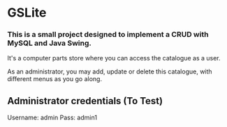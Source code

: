# GSLite
### This is a small project designed to implement a CRUD with MySQL and Java Swing.

It's a computer parts store where you can access the catalogue as a user.

As an administrator, you may add, update or delete this catalogue, with different
menus as you go along.

## Administrator credentials (To Test)
Username: admin
Pass: admin1
